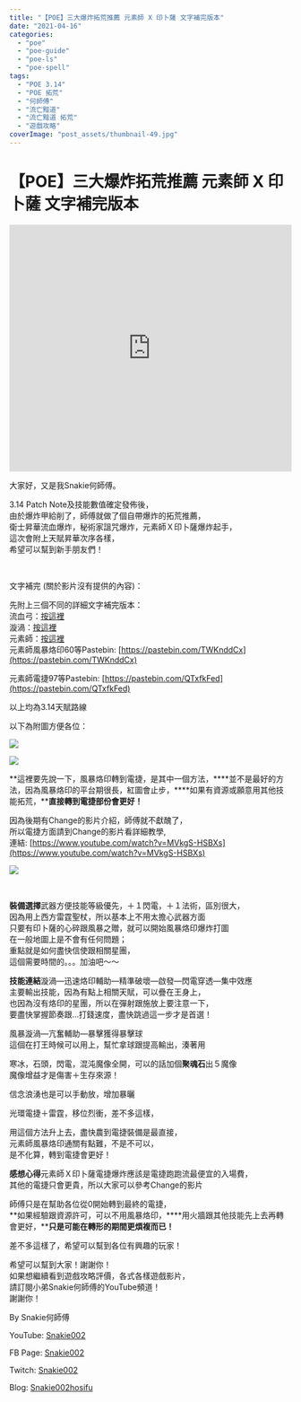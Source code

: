 ```yaml
---
title: "【POE】三大爆炸拓荒推薦 元素師 X 印卜薩 文字補完版本"
date: "2021-04-16"
categories: 
  - "poe"
  - "poe-guide"
  - "poe-ls"
  - "poe-spell"
tags: 
  - "POE 3.14"
  - "POE 拓荒"
  - "何師傅"
  - "流亡黯道"
  - "流亡黯道 拓荒"
  - "遊戲攻略"
coverImage: "post_assets/thumbnail-49.jpg"
---
```


# 【POE】三大爆炸拓荒推薦 元素師 X 印卜薩 文字補完版本  

<iframe width="100%" height="440"src="https://www.youtube.com/embed/hqiSsmLVdYE"
  title="YouTube video player" frameborder="0" allow="accelerometer; autoplay;
  clipboard-write; encrypted-media; gyroscope; picture-in-picture; web-share"
  referrerpolicy="strict-origin-when-cross-origin" allowfullscreen></iframe>

大家好，又是我Snakie何師傅。  

  
3.14 Patch Note及技能數值確定發佈後，  
由於爆炸甲給削了，師傅就做了個自帶爆炸的拓荒推薦，  
衛士昇華流血爆炸，秘術家詛咒爆炸，元素師Ｘ印卜薩爆炸起手，  
這次會附上天賦昇華次序各樣，  
希望可以幫到新手朋友們！  

  
   

  
文字補完 (關於影片沒有提供的內容)：  

  
先附上三個不同的詳細文字補完版本：  
流血弓：[按這裡](https://snakie002hosifu.blog/029-1/)  
漩渦：[按這裡](https://snakie002hosifu.blog/029-2/)  
元素師：[按這裡](https://snakie002hosifu.blog/029-3/)  
元素師風暴烙印60等Pastebin: [https://pastebin.com/TWKnddCx](https://pastebin.com/TWKnddCx)  

  
元素師電捷97等Pastebin: [https://pastebin.com/QTxfkFed](https://pastebin.com/QTxfkFed)  

  
以上均為3.14天賦路線  

  
以下為附圖方便各位：  

  
![](post_assets/Capture-1024x1011.jpg)  

  
![](post_assets/Capture-9-1024x1011.png)  

  
**這裡要先說一下，風暴烙印轉到電捷，是其中一個方法，****並不是最好的方法，因為風暴烙印的平台期很長，紅圖會止步，****如果有資源或願意用其他技能拓荒，****直接轉到電捷部份會更好！**  

  
因為後期有Change的影片介紹，師傅就不獻醜了，  
所以電捷方面請到Change的影片看詳細教學,  
連結: [https://www.youtube.com/watch?v=MVkgS-HSBXs](https://www.youtube.com/watch?v=MVkgS-HSBXs)  

  
![](post_assets/1-4-300x276.png)  

  
   

  
**裝備選擇**武器方便技能等級優先，＋１閃電，＋１法術，區別很大，  
因為用上西方雷霆聖杖，所以基本上不用太擔心武器方面  
只要有印卜薩的心碎跟風暴之贈，就可以開始風暴烙印爆炸打圖  
在一般地圖上是不會有任何問題；  
重點就是如何盡快信使跟相關星團，  
這個需要時間的。。。加油吧～～  

  
**技能連結**漩渦—迅速烙印輔助—精準破壞—啟發—閃電穿透—集中效應  
主要輸出技能，因為有點上相關天賦，可以疊在王身上，  
也因為沒有烙印的星團，所以在彈射跟施放上要注意一下，  
要盡快掌握節奏跟…打錢速度，盡快跳過這一步才是首選！  

  
風暴漩渦—亢奮輔助—暴擊獲得暴擊球  
這個在打王時候可以用上，幫忙拿球跟提高輸出，湊著用  

  
寒冰，石頭，閃電，混沌魔像全開，可以的話加個**聚魂石**出５魔像  
魔像增益才是傷害＋生存來源！  

  
信念浪湧也是可以手動放，增加暴曬  

  
光環電捷＋雷霆，移位烈衝，差不多這樣，  

  
用這個方法升上去，盡快農到電捷裝備是最直接，  
元素師風暴烙印通關有點難，不是不可以，  
是不化算，轉到電捷會更好！  

  
**感想心得**元素師Ｘ印卜薩電捷爆炸應該是電捷跑跑流最便宜的入場費，  
其他的電捷只會更貴，所以大家可以參考Change的影片  

  
師傅只是在幫助各位從0開始轉到最終的電捷，  
**如果經驗跟資源許可，可以不用風暴烙印，****用火牆跟其他技能先上去再轉會更好，****只是可能在轉形的期間更煩複而已！**  

  
差不多這樣了，希望可以幫到各位有興趣的玩家！  

  
希望可以幫到大家！謝謝你！  
如果想繼續看到遊戲攻略評價，各式各樣遊戲影片，  
請訂閱小弟Snakie何師傅的YouTube頻道！  
謝謝你！  

  
By Snakie何師傅  

  
YouTube: [Snakie002](https://www.youtube.com/c/Snakie002/)  

  
FB Page: [Snakie002](https://www.facebook.com/Snakie002/)  

  
Twitch: [Snakie002](https://www.twitch.tv/snakie002/)  

  
Blog: [Snakie002hosifu](https://snakie002hosifu.blog/)
